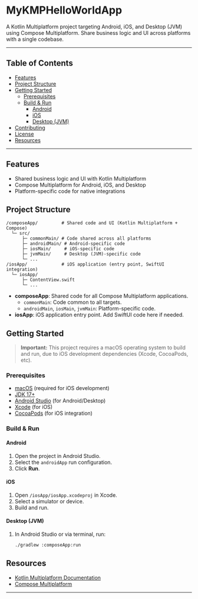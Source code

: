# MyKMPHelloWorldApp

A Kotlin Multiplatform project targeting Android, iOS, and Desktop (JVM) using Compose Multiplatform. Share business logic and UI across platforms with a single codebase.

---

## Table of Contents
- [Features](#features)
- [Project Structure](#project-structure)
- [Getting Started](#getting-started)
  - [Prerequisites](#prerequisites)
  - [Build & Run](#build--run)
    - [Android](#android)
    - [iOS](#ios)
    - [Desktop (JVM)](#desktop-jvm)
- [Contributing](#contributing)
- [License](#license)
- [Resources](#resources)

---

## Features
- Shared business logic and UI with Kotlin Multiplatform
- Compose Multiplatform for Android, iOS, and Desktop
- Platform-specific code for native integrations

## Project Structure

```
/composeApp/         # Shared code and UI (Kotlin Multiplatform + Compose)
  └─ src/
      ├─ commonMain/ # Code shared across all platforms
      ├─ androidMain/ # Android-specific code
      ├─ iosMain/     # iOS-specific code
      ├─ jvmMain/     # Desktop (JVM)-specific code
      └─ ...
/iosApp/             # iOS application (entry point, SwiftUI integration)
  └─ iosApp/
      ├─ ContentView.swift
      └─ ...
```

- **composeApp**: Shared code for all Compose Multiplatform applications.
  - `commonMain`: Code common to all targets.
  - `androidMain`, `iosMain`, `jvmMain`: Platform-specific code.
- **iosApp**: iOS application entry point. Add SwiftUI code here if needed.

## Getting Started

> **Important:** This project requires a macOS operating system to build and run, due to iOS development dependencies (Xcode, CocoaPods, etc).

### Prerequisites
- [macOS](https://www.apple.com/macos/) (required for iOS development)
- [JDK 17+](https://adoptium.net/)
- [Android Studio](https://developer.android.com/studio) (for Android/Desktop)
- [Xcode](https://developer.apple.com/xcode/) (for iOS)
- [CocoaPods](https://cocoapods.org/) (for iOS integration)

### Build & Run

#### Android
1. Open the project in Android Studio.
2. Select the `androidApp` run configuration.
3. Click **Run**.

#### iOS
1. Open `/iosApp/iosApp.xcodeproj` in Xcode.
2. Select a simulator or device.
3. Build and run.

#### Desktop (JVM)
1. In Android Studio or via terminal, run:
   ```sh
   ./gradlew :composeApp:run
   ```

## Resources
- [Kotlin Multiplatform Documentation](https://www.jetbrains.com/help/kotlin-multiplatform-dev/get-started.html)
- [Compose Multiplatform](https://github.com/JetBrains/compose-multiplatform)

---
